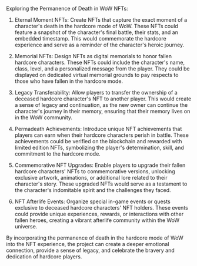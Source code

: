 Exploring the Permanence of Death in WoW NFTs:

1. Eternal Moment NFTs: Create NFTs that capture the exact moment of a character's death in the hardcore mode of WoW. These NFTs could feature a snapshot of the character's final battle, their stats, and an embedded timestamp. This would commemorate the hardcore experience and serve as a reminder of the character's heroic journey.

2. Memorial NFTs: Design NFTs as digital memorials to honor fallen hardcore characters. These NFTs could include the character's name, class, level, and a personalized message from the player. They could be displayed on dedicated virtual memorial grounds to pay respects to those who have fallen in the hardcore mode.

3. Legacy Transferability: Allow players to transfer the ownership of a deceased hardcore character's NFT to another player. This would create a sense of legacy and continuation, as the new owner can continue the character's journey in their memory, ensuring that their memory lives on in the WoW community.

4. Permadeath Achievements: Introduce unique NFT achievements that players can earn when their hardcore characters perish in battle. These achievements could be verified on the blockchain and rewarded with limited edition NFTs, symbolizing the player's determination, skill, and commitment to the hardcore mode.

5. Commemorative NFT Upgrades: Enable players to upgrade their fallen hardcore characters' NFTs to commemorative versions, unlocking exclusive artwork, animations, or additional lore related to their character's story. These upgraded NFTs would serve as a testament to the character's indomitable spirit and the challenges they faced.

6. NFT Afterlife Events: Organize special in-game events or quests exclusive to deceased hardcore characters' NFT holders. These events could provide unique experiences, rewards, or interactions with other fallen heroes, creating a vibrant afterlife community within the WoW universe.

By incorporating the permanence of death in the hardcore mode of WoW into the NFT experience, the project can create a deeper emotional connection, provide a sense of legacy, and celebrate the bravery and dedication of hardcore players.